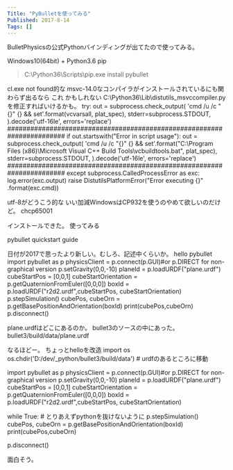 ```yaml
---
Title: "PyBulletを使ってみる"
Published: 2017-8-14
Tags: []
---
```


BulletPhysicsの公式Pythonバインディングが出てたので使ってみる。

Windows10(64bit) + Python3.6
pip
> C:\Python36\Scripts\pip.exe install pybullet

cl.exe not found的な
msvc-14.0なコンパイラがインストールされているにも関わらず出るなら
これ
かもしれない
C:\Python36\Lib\distutils\_msvccompiler.pyを修正すればいけるかも。
    try:
        out = subprocess.check_output(
            'cmd /u /c "{}" {} && set'.format(vcvarsall, plat_spec),
            stderr=subprocess.STDOUT,
        ).decode('utf-16le', errors='replace')
        #######################################################################
        if out.startswith("Error in script usage"):
            out = subprocess.check_output(
                'cmd /u /c "{}" {} && set'.format("C:\\Program Files (x86)\\Microsoft Visual C++ Build Tools\\vcbuildtools.bat", plat_spec),
                stderr=subprocess.STDOUT,
            ).decode('utf-16le', errors='replace')
        #######################################################################
    except subprocess.CalledProcessError as exc:
        log.error(exc.output)
        raise DistutilsPlatformError("Error executing {}"
                .format(exc.cmd))

utf-8がどうこう的な
いい加減WindowsはCP932を使うのやめて欲しいのだけど。
chcp65001

インストールできた。
使ってみる

pybullet quickstart guide

日付が2017で思ったより新しい。むしろ、記述中くらいか。
hello pybullet
import pybullet as p
physicsClient = p.connect(p.GUI)#or p.DIRECT for non-graphical version
p.setGravity(0,0,-10)
planeId = p.loadURDF("plane.urdf")
cubeStartPos = [0,0,1]
cubeStartOrientation = p.getQuaternionFromEuler([0,0,0])
boxId = p.loadURDF("r2d2.urdf",cubeStartPos, cubeStartOrientation)
p.stepSimulation()
cubePos, cubeOrn = p.getBasePositionAndOrientation(boxId)
print(cubePos,cubeOrn)
p.disconnect()

plane.urdfはどこにあるのか。
bullet3のソースの中にあった。bullet3/build/data/plane.urdf
<?xml version="0.0" ?>
<robot name="plane">
  <link name="planeLink">
  <contact>
      <lateral_friction value="1"/>
  </contact>
    <inertial>
      <origin rpy="0 0 0" xyz="0 0 0"/>
       <mass value=".0"/>
       <inertia ixx="0" ixy="0" ixz="0" iyy="0" iyz="0" izz="0"/>
    </inertial>
    <visual>
      <origin rpy="0 0 0" xyz="0 0 0"/>
      <geometry>
                <mesh filename="plane.obj" scale="1 1 1"/>
      </geometry>
       <material name="white">
        <color rgba="1 1 1 1"/>
      </material>
    </visual>
    <collision>
      <origin rpy="0 0 0" xyz="0 0 -5"/>
      <geometry>
        <box size="30 30 10"/>
      </geometry>
    </collision>
  </link>
</robot>

なるほどー。
ちょっとhelloを改造
import os
os.chdir('D:/dev/_python/bullet3/build/data') # urdfのあるところに移動

import pybullet as p
physicsClient = p.connect(p.GUI)#or p.DIRECT for non-graphical version
p.setGravity(0,0,-10)
planeId = p.loadURDF("plane.urdf")
cubeStartPos = [0,0,1]
cubeStartOrientation = p.getQuaternionFromEuler([0,0,0])
boxId = p.loadURDF("r2d2.urdf",cubeStartPos, cubeStartOrientation)

while True: # とりあえずpythonを抜けないように
    p.stepSimulation()
    cubePos, cubeOrn = p.getBasePositionAndOrientation(boxId)
    print(cubePos,cubeOrn)

p.disconnect()


面白そう。
